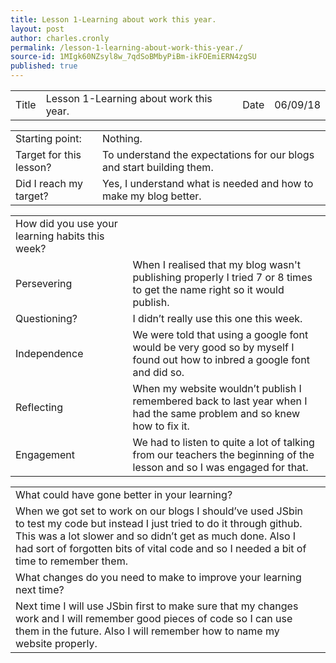 ```yaml
---
title: Lesson 1-Learning about work this year.
layout: post
author: charles.cronly
permalink: /lesson-1-learning-about-work-this-year./
source-id: 1MIgk60NZsyl8w_7qdSoBMbyPiBm-ikFOEmiERN4zgSU
published: true
---
```

<table>
  <tr>
    <td>Title</td>
    <td>Lesson 1-Learning about work this year.</td>
    <td>Date</td>
    <td>06/09/18</td>
  </tr>
</table>


<table>
  <tr>
    <td>Starting point:</td>
    <td>Nothing.</td>
  </tr>
  <tr>
    <td>Target for this lesson?</td>
    <td>To understand the expectations for our blogs and start building them.</td>
  </tr>
  <tr>
    <td>Did I reach my target? </td>
    <td>Yes, I understand what is needed and how to make my blog better.</td>
  </tr>
</table>


<table>
  <tr>
    <td>How did you use your learning habits this week?</td>
    <td></td>
  </tr>
  <tr>
    <td>Persevering</td>
    <td>When I realised that my blog wasn't publishing properly I tried 7 or 8 times to get the name right so it would publish.</td>
  </tr>
  <tr>
    <td>Questioning?</td>
    <td>I didn’t really use this one this week.</td>
  </tr>
  <tr>
    <td>Independence</td>
    <td>We were told that using a google font would be very good so by myself I found out how to inbred a google font and did so.</td>
  </tr>
  <tr>
    <td>Reflecting</td>
    <td>When my website wouldn’t publish I remembered back to last year when I had the same problem and so knew how to fix it.</td>
  </tr>
  <tr>
    <td>Engagement</td>
    <td>We had to listen to quite a lot of talking from our teachers the beginning of the lesson and so I was engaged for that.</td>
  </tr>
  </table>
  
  <table>
  <tr>
    <td>What could have gone better in your learning?</td>
    <td></td>
  </tr>
  <tr>
    <td>When we got set to work on our blogs I should’ve used JSbin to test my code but instead I just tried to do it through github. This was a lot slower and so didn’t get as much done. Also I had sort of forgotten bits of vital code and so I needed a bit of time to remember them.</td>
    <td></td>
  </tr>
  <tr>
    <td>What changes do you need to make to improve your learning next time?</td>
    <td></td>
  </tr>
  <tr>
    <td>Next time I will use JSbin first to make sure that my changes work and I will remember good pieces of code so I can use them in the future. Also I will remember how to name my website properly.</td>
    <td></td>
  </tr>
</table>


